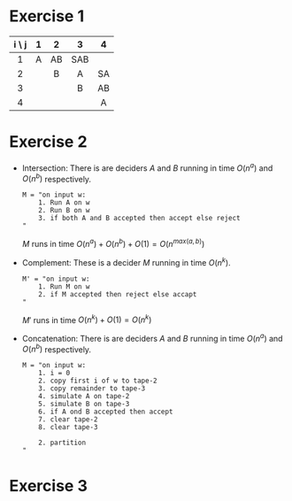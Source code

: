 # Exercise 1
| i \ j | 1    | 2    | 3    | 4    |
| :---: | :--: | :--: | :--: | :--: |
| 1     | A    | AB   | SAB  |      |
| 2     |      | B    | A    | SA   |
| 3     |      |      | B    | AB   |
| 4     |      |      |      | A    |

# Exercise 2
- Intersection: There is are deciders $A$ and $B$ running in time $O(n^a)$ and $O(n^b)$ respectively.

    ```
    M = "on input w:
        1. Run A on w
        2. Run B on w
        3. if both A and B accepted then accept else reject
    "
    ```

    $M$ runs in time $O(n^a) + O(n^b) + O(1) = O(n^{max(a,b)})$

- Complement: These is a decider $M$ running in time $O(n^k)$.

    ```
    M' = "on input w:
        1. Run M on w
        2. if M accepted then reject else accapt
    "
    ```

    $M'$ runs in time $O(n^k) + O(1) = O(n^k)$

- Concatenation: There is are deciders $A$ and $B$ running in time $O(n^a)$ and $O(n^b)$ respectively.

    ```
    M = "on input w:
        1. i = 0
        2. copy first i of w to tape-2
        3. copy remainder to tape-3
        4. simulate A on tape-2
        5. simulate B on tape-3
        6. if A ond B accepted then accept
        7. clear tape-2
        8. clear tape-3

        2. partition
    "
    ```

# Exercise 3

